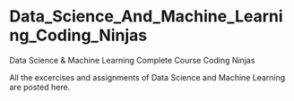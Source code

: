 # Data_Science_And_Machine_Learning_Coding_Ninjas
Data Science &amp; Machine Learning Complete Course Coding Ninjas

All the excercises and assignments of Data Science and Machine Learning are posted here.
